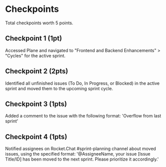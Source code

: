 # Checkpoints

Total checkpoints worth 5 points.

## Checkpoint 1 (1pt)

Accessed Plane and navigated to "Frontend and Backend Enhancements" > "Cycles" for the active sprint.

## Checkpoint 2 (2pts)

Identified all unfinished issues (To Do, In Progress, or Blocked) in the active sprint and moved them to the upcoming sprint cycle.

## Checkpoint 3 (1pts)
Added a comment to the issue with the following format: 'Overflow from last sprint'

## Checkpoint 4 (1pts)

Notified assignees on Rocket.Chat #sprint-planning channel about moved issues, using the specified format:
'@AssigneeName, your issue [Issue Title/ID] has been moved to the next sprint. Please prioritize it accordingly.'
